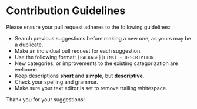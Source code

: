 # Contribution Guidelines

Please ensure your pull request adheres to the following guidelines:

- Search previous suggestions before making a new one, as yours may be a duplicate.
- Make an individual pull request for each suggestion.
- Use the following format: `[PACKAGE](LINK) - DESCRIPTION.`
- New categories, or improvements to the existing categorization are welcome.
- Keep descriptions **short** and **simple**, but **descriptive**.
- Check your spelling and grammar.
- Make sure your text editor is set to remove trailing whitespace.

Thank you for your suggestions!
